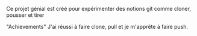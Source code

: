 Ce projet génial est créé pour expérimenter des notions git comme cloner, pousser et tirer


"Achievements" 
J'ai réussi à faire clone, pull et je m'apprête à faire push.
